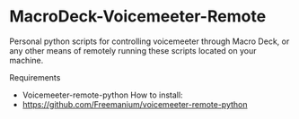 # MacroDeck-Voicemeeter-Remote
Personal python scripts for controlling voicemeeter through Macro Deck, or any other means of remotely running these scripts located on your machine.

Requirements 
- Voicemeeter-remote-python
How to install:
- https://github.com/Freemanium/voicemeeter-remote-python
